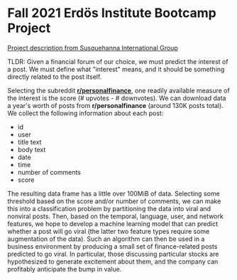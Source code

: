 # Fall 2021 Erdös Institute Bootcamp Project

[Project description from Susquehanna International Group](https://drive.google.com/file/d/1ykcpZqmNYM0kdiwBdGjKAsH6VgHvs5_o/view?usp=sharing)

TLDR: Given a financial forum of our choice, we must predict the interest of a post. We must define what "interest" means, and it should be something directly related to the post itself. 

Selecting the subreddit [**r/personalfinance**](https://www.reddit.com/r/personalfinance/), one readily available measure of the interest is the score (# upvotes - # downvotes). We can download data a year's worth of posts from **r/personalfinance** (around 130K posts total). We collect the following information about each post:

* id
* user
* title text
* body text
* date
* time
* number of comments
* score

The resulting data frame has a little over 100MiB of data. Selecting some threshold based on the score and/or number of comments, we can make this into a classification problem by partitioning the data into viral and nonviral posts. Then, based on the temporal, language, user, and network features, we hope to develop a machine learning model that can predict whether a post will go viral (the latter two feature types require some augmentation of the data). Such an algorithm can then be used in a business environment by producing a small set of finance-related posts predicted to go viral. In particular, those discussing particular stocks are hypothesized to generate excitement about them, and the company can profitably anticipate the bump in value.

